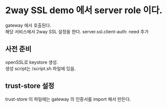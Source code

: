 # 2way SSL demo 에서 server role 이다.
gateway 에서 호출된다.  
해당 서비스에서 2way SSL 설정을 한다. server.ssl.client-auth: need 추가


## 사전 준비
openSSL로 keystore 생성.  
생성 script는 /script.sh 파일에 있음. 

## trust-store 설정
trust-store 이 파일에는 gateway 의 인증서를 import 해서 만든다. 

